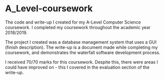 # A_Level-coursework
The code and write-up I created for my A-Level Computer Science coursework. I completed my coursework throughout the academic year 2018/2019.

The project I created was a database management system that uses a GUI (finish description). The write-up is a document made while completing my coursework, and demonstrates the waterfall software development process.

I received 70/70 marks for this coursework. Despite this, there were areas I could have improved on - this I covered in the evaluation section of the write-up.
